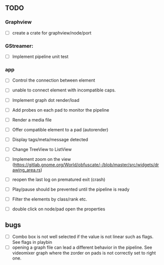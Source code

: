 ## TODO

### Graphview

- [ ] create a crate for graphview/node/port


### GStreamer:

- [ ] Implement pipeline unit test

### app

- [ ] Control the connection between element
- [ ] unable to connect element with incompatible caps.
- [ ] Implement graph dot render/load
- [ ] Add probes on each pad to monitor the pipeline
- [ ] Render a media file
- [ ] Offer compatible element to a pad (autorender)
- [ ] Display tags/meta/message detected
- [ ] Change TreeView to ListView
- [ ] Implement zoom on the view (https://gitlab.gnome.org/World/obfuscate/-/blob/master/src/widgets/drawing_area.rs)
- [ ] reopen the last log on prematured exit (crash)
- [ ] Play/pause should be prevented until the pipeline is ready
- [ ] Filter the elements by class/rank etc.
- [ ] double click on node/pad open the properties



## bugs

- [ ] Combo box is not well selected if the value is not linear such as flags. See flags in playbin
- [ ] opening a graph file can lead a different behavior in the pipeline. See videomixer graph where the zorder
      on pads is not correctly set to right one.
